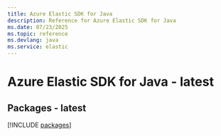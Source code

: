 ```yaml
---
title: Azure Elastic SDK for Java
description: Reference for Azure Elastic SDK for Java
ms.date: 07/23/2025
ms.topic: reference
ms.devlang: java
ms.service: elastic
---
```

# Azure Elastic SDK for Java - latest
## Packages - latest
[!INCLUDE [packages](elastic-index.md)]
